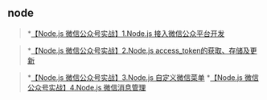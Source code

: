 ## node

>*[【Node.js 微信公众号实战】1.Node.js 接入微信公众平台开发][1]

>*[【Node.js 微信公众号实战】2.Node.js access_token的获取、存储及更新][2]

>*[【Node.js 微信公众号实战】3.Node.js 自定义微信菜单][3]
>*[【Node.js 微信公众号实战】4.Node.js 微信消息管理][4]



[1]: https://cnodejs.org/topic/59294bff9e32cc84569a746a
[2]: https://cnodejs.org/topic/5933d125739a92064a1bd4b6
[3]: https://cnodejs.org/topic/593668946b7ebe7e2979d8c6
[4]: https://cnodejs.org/topic/5939fa64d3575f1303de3aab
